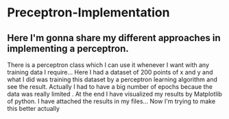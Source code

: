 # Preceptron-Implementation
## Here I'm gonna share my different approaches in implementing a perceptron.

There is a perceptron class which I can use it whenever I want with any training data I require...
Here I had a dataset of 200 points of x and y and what I did was training this dataset by a perceptron learning algorithm and see the result.
Actually I had to have a big number of epochs becaue the data was really limited .
At the end I have visualized my results by Matplotlib of python.
I have attached the results in my files...
Now I'm trying to make this better actually
